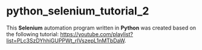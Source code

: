 # python_selenium_tutorial_2

This **Selenium** automation program written in **Python** was created based on the following tutorial: https://youtube.com/playlist?list=PLc3SzDYhhiGUPPWt_rIVszepL1nMTbDaW.
